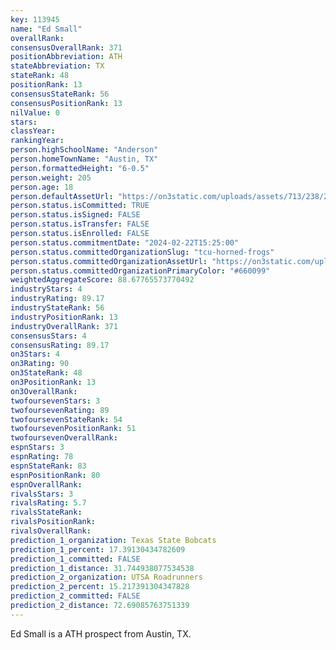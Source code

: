 ```yaml
---
key: 113945
name: "Ed Small"
overallRank: 
consensusOverallRank: 371
positionAbbreviation: ATH
stateAbbreviation: TX
stateRank: 48
positionRank: 13
consensusStateRank: 56
consensusPositionRank: 13
nilValue: 0
stars: 
classYear: 
rankingYear: 
person.highSchoolName: "Anderson"
person.homeTownName: "Austin, TX"
person.formattedHeight: "6-0.5"
person.weight: 205
person.age: 18
person.defaultAssetUrl: "https://on3static.com/uploads/assets/713/238/238713.png"
person.status.isCommitted: TRUE
person.status.isSigned: FALSE
person.status.isTransfer: FALSE
person.status.isEnrolled: FALSE
person.status.commitmentDate: "2024-02-22T15:25:00"
person.status.committedOrganizationSlug: "tcu-horned-frogs"
person.status.committedOrganizationAssetUrl: "https://on3static.com/uploads/assets/773/214/214773.svg"
person.status.committedOrganizationPrimaryColor: "#660099"
weightedAggregateScore: 88.67765573770492
industryStars: 4
industryRating: 89.17
industryStateRank: 56
industryPositionRank: 13
industryOverallRank: 371
consensusStars: 4
consensusRating: 89.17
on3Stars: 4
on3Rating: 90
on3StateRank: 48
on3PositionRank: 13
on3OverallRank: 
twofoursevenStars: 3
twofoursevenRating: 89
twofoursevenStateRank: 54
twofoursevenPositionRank: 51
twofoursevenOverallRank: 
espnStars: 3
espnRating: 78
espnStateRank: 83
espnPositionRank: 80
espnOverallRank: 
rivalsStars: 3
rivalsRating: 5.7
rivalsStateRank: 
rivalsPositionRank: 
rivalsOverallRank: 
prediction_1_organization: Texas State Bobcats
prediction_1_percent: 17.39130434782609
prediction_1_committed: FALSE
prediction_1_distance: 31.744938077534538
prediction_2_organization: UTSA Roadrunners
prediction_2_percent: 15.217391304347828
prediction_2_committed: FALSE
prediction_2_distance: 72.69085763751339
---
```

Ed Small is a ATH prospect from Austin, TX.